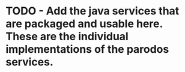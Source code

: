 # TODO - Add the java services that are packaged and usable here.  These are the individual implementations of the parodos services.